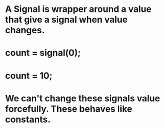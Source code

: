 <!-- What is Signals? -->

# A Signal is wrapper around a value that give a signal when value changes.

<!-- Example -->

# count = signal(0);

# count = 10;

<!-- What is Computed Signals? -->

# We can't change these signals value forcefully. These behaves like constants.
